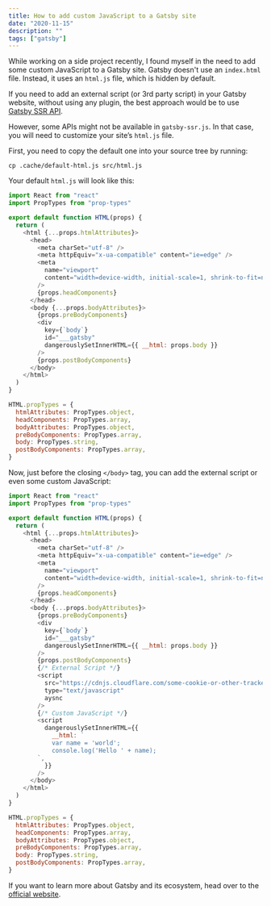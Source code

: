 ```yaml
---
title: How to add custom JavaScript to a Gatsby site
date: "2020-11-15"
description: ""
tags: ["gatsby"]
---
```


While working on a side project recently, I found myself in the need to add some custom JavaScript to a Gatsby site. Gatsby doesn't use an `index.html` file. Instead, it uses an `html.js` file, which is hidden by default.

If you need to add an external script (or 3rd party script) in your Gatsby website, without using any plugin, the best approach would be to use [Gatsby SSR API](https://www.gatsbyjs.com/docs/ssr-apis).

However, some APIs might not be available in `gatsby-ssr.js`. In that case, you will need to customize your site’s `html.js` file.

First, you need to copy the default one into your source tree by running:

```shell
cp .cache/default-html.js src/html.js
```

Your default `html.js` will look like this:

```js
import React from "react"
import PropTypes from "prop-types"

export default function HTML(props) {
  return (
    <html {...props.htmlAttributes}>
      <head>
        <meta charSet="utf-8" />
        <meta httpEquiv="x-ua-compatible" content="ie=edge" />
        <meta
          name="viewport"
          content="width=device-width, initial-scale=1, shrink-to-fit=no"
        />
        {props.headComponents}
      </head>
      <body {...props.bodyAttributes}>
        {props.preBodyComponents}
        <div
          key={`body`}
          id="___gatsby"
          dangerouslySetInnerHTML={{ __html: props.body }}
        />
        {props.postBodyComponents}
      </body>
    </html>
  )
}

HTML.propTypes = {
  htmlAttributes: PropTypes.object,
  headComponents: PropTypes.array,
  bodyAttributes: PropTypes.object,
  preBodyComponents: PropTypes.array,
  body: PropTypes.string,
  postBodyComponents: PropTypes.array,
}
```

Now, just before the closing `</body>` tag, you can add the external script or even some custom JavaScript:

```js
import React from "react"
import PropTypes from "prop-types"

export default function HTML(props) {
  return (
    <html {...props.htmlAttributes}>
      <head>
        <meta charSet="utf-8" />
        <meta httpEquiv="x-ua-compatible" content="ie=edge" />
        <meta
          name="viewport"
          content="width=device-width, initial-scale=1, shrink-to-fit=no"
        />
        {props.headComponents}
      </head>
      <body {...props.bodyAttributes}>
        {props.preBodyComponents}
        <div
          key={`body`}
          id="___gatsby"
          dangerouslySetInnerHTML={{ __html: props.body }}
        />
        {props.postBodyComponents}
        {/* External Script */}
        <script
          src="https://cdnjs.cloudflare.com/some-cookie-or-other-tracker.js"
          type="text/javascript"
          aysnc
        />
        {/* Custom JavaScript */}
        <script
          dangerouslySetInnerHTML={{
            __html: `
            var name = 'world';
            console.log('Hello ' + name);
        `,
          }}
        />
      </body>
    </html>
  )
}

HTML.propTypes = {
  htmlAttributes: PropTypes.object,
  headComponents: PropTypes.array,
  bodyAttributes: PropTypes.object,
  preBodyComponents: PropTypes.array,
  body: PropTypes.string,
  postBodyComponents: PropTypes.array,
}
```

If you want to learn more about Gatsby and its ecosystem, head over to the [official website](https://www.gatsbyjs.com/docs).
